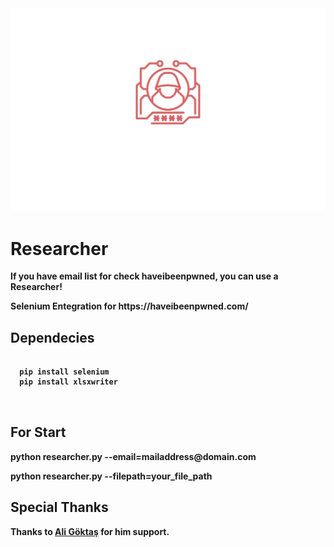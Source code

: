 <html>
<head>
</head>
<body>
  <div><img src="img/researcher.svg" /></div>
  <div>
  <h1><b>Researcher<b></h1>
  <p>If you have email list for check haveibeenpwned, you can use a Researcher!</p>
  <p>Selenium Entegration for https://haveibeenpwned.com/</p>
  </div>

  <div>
  <h2>Dependecies</h2>
  <pre>
  <code>
  pip install selenium
  pip install xlsxwriter
  </code>
  </pre>
  </div>
  
  <div>
  <h2>For Start</h2>
  <p>python researcher.py --email=mailaddress@domain.com</p>
  <p>python researcher.py --filepath=your_file_path</p>
  </div>
  
  <div>
  <h2>Special Thanks</h2>
  <p>Thanks to <a href="https://github.com/aligoktas">Ali Göktaş</a> for him support.</p>
  </div>
  
  </body>
</html>
